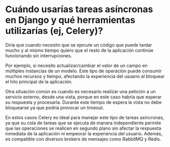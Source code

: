 # Cuándo usarías tareas asíncronas en Django y qué herramientas utilizarías (ej, Celery)?


Diría que cuando necesito que se ejecute un código que puede tardar mucho y al mismo tiempo quiero que el resto de la aplicación continúe funcionando sin interrupciones. 

Por ejemplo, si necesito actualizar/cambiar el valor de un campo en múltiples instancias de un modelo. Este tipo de operación puede consumir muchos recursos y tiempo, afectando la experiencia del usuario al bloquear el hilo principal de la aplicación.

Otra situación común es cuando es necesario realizar una petición a un servicio externo, desde una vista, porque en este caso habría que esperar su respuesta y procesarla. Durante este tiempo de espera la vista no debe bloquearse ya que podría provocar un timeout.

En estos casos Celery es ideal para manejar este tipo de tareas asíncronas, ya que su cola de tareas que se ejecuta de manera independiente permite que las operaciones se realicen en segundo plano sin afectar la respuesta inmediata de la aplicación ni empeorar la experiencia del usuario. Además, es compatible con diversos brokers de mensajes como RabbitMQ y Redis.